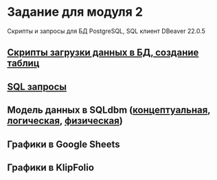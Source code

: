 # Задание для модуля 2

Скрипты и запросы для БД PostgreSQL, SQL клиент DBeaver 22.0.5

## [Скрипты загрузки данных в БД, создание таблиц](https://github.com/KristinaLyu/DE_project/tree/main/DE-101/Module2/Downloading_tables)

## [SQL запросы](https://github.com/KristinaLyu/DE_project/blob/main/DE-101/Module2/query.sql)

## Модель данных в SQLdbm ([концептуальная](https://github.com/KristinaLyu/DE_project/blob/main/DE-101/Module2/%D0%BC%D0%BE%D0%B4%D0%B5%D0%BB%D1%8C%20%D0%B4%D0%B0%D0%BD%D0%BD%D1%8B%D1%850.png), [логическая](https://github.com/KristinaLyu/DE_project/blob/main/DE-101/Module2/%D0%BC%D0%BE%D0%B4%D0%B5%D0%BB%D1%8C%20%D0%B4%D0%B0%D0%BD%D0%BD%D1%8B%D1%851.png), [физическая](https://github.com/KristinaLyu/DE_project/blob/main/DE-101/Module2/%D0%BC%D0%BE%D0%B4%D0%B5%D0%BB%D1%8C%20%D0%B4%D0%B0%D0%BD%D0%BD%D1%8B%D1%85.png))

## Графики в Google Sheets

## Графики в KlipFolio
